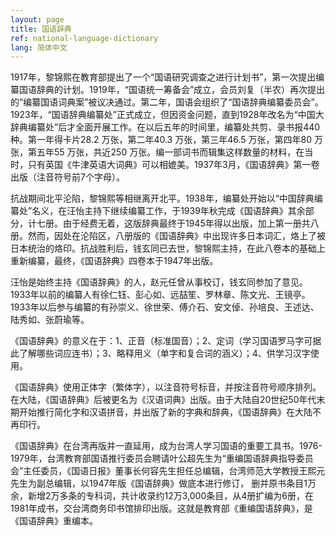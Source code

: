 ```yaml
---
layout: page
title: 国语辞典
ref: national-language-dictionary
lang: 简体中文
---
```


1917年，黎锦熙在教育部提出了一个“国语研究调查之进行计划书”，第一次提出编纂国语辞典的计划。1919年，“国语统一筹备会”成立，会员刘复（半农）再次提出的“编纂国语词典案”被议决通过。第二年，国语会组织了“国语辞典编纂委员会”。1923年，“国语辞典编纂处”正式成立，但因资金问题，直到1928年改名为“中国大辞典编纂处”后才全面开展工作。在以后五年的时间里，编纂处共剪、录书报440 种。第一年得卡片28.2 万张，第二年40.3 万张，第三年46.5 万张，第四年80 万张，第五年55 万张，共近250 万张。编一部词书而辑集这样数量的材料，在当时，只有英国《牛津英语大词典》可以相媲美。1937年3月，《国语辞典》第一卷出版（注音符号前7个字母）。

抗战期间北平沦陷，黎锦熙等相继离开北平。1938年，编纂处开始以“中国辞典编纂处”名义，在汪怡主持下继续编纂工作，于1939年秋完成《国语辞典》其余部分，计七册。由于经费无着，这版辞典最终于1945年得以出版，加上第一册共八册。然而，因处在沦陷区，八册版的《国语辞典》中出现许多日本词汇，烙上了被日本统治的烙印。抗战胜利后，钱玄同已去世，黎锦熙主持，在此八卷本的基础上重新编纂，最终，《国语辞典》四卷本于1947年出版。

汪怡是始终主持《国语辞典》的人，赵元任曾从事校订，钱玄同参加了意见。1933年以前的编纂人有徐仁钰、彭心如、远喆笙、罗林章、陈文光、王镜亭。1933年以后参与编纂的有孙崇义、徐世荣、傅介石、安文倬、孙培良、王述达、陆秀如、张蔚瑜等。

《国语辞典》的意义在于：1、正音（标准国音）；2、定词（学习国语罗马字可据此了解哪些词应连书）；3、略释用义（单字和复合词的涵义）；4、供学习汉字使用。

《国语辞典》使用正体字（繁体字），以注音符号标音，并按注音符号顺序排列。在大陆，《国语辞典》后被更名为《汉语词典》出版。由于大陆自20世纪50年代末期开始推行简化字和汉语拼音，并出版了新的字典和辞典，《国语辞典》在大陆不再印行。

《国语辞典》在台湾再版并一直延用，成为台湾人学习国语的重要工具书。1976-1979年，台湾教育部国语推行委员会聘请叶公超先生为“重编国语辞典指导委员会”主任委员，《国语日报》董事长何容先生担任总编辑，台湾师范大学教授王熙元先生为副总编辑，以1947年版《国语辞典》做底本进行修订，
删并原书条目1万余，新增2万多条的专科词，共计收录约12万3,000条目，从4册扩编为6册，在1981年成书，交台湾商务印书馆排印出版。这就是教育部《重编国语辞典》，是《国语辞典》重编本。

